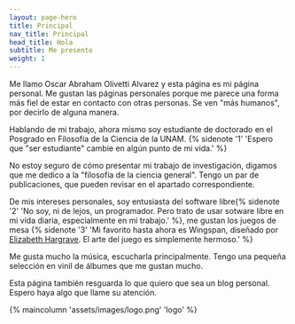 ```yaml
---
layout: page-hero
title: Principal
nav_title: Principal
head_title: Hola
subtitle: Me presento
weight: 1
---
```


Me llamo Oscar Abraham Olivetti Alvarez y esta página es mi página personal.
Me gustan las páginas personales porque me parece una forma más fiel de estar en contacto con otras personas.
Se ven "más humanos", por decirlo de alguna manera.

Hablando de mi trabajo, ahora mismo soy estudiante de doctorado en el Posgrado en Filosofía de la Ciencia de la UNAM. {% sidenote '1' 'Espero que "ser estudiante" cambie en algún punto de mi vida.' %}

No estoy seguro de cómo presentar mi trabajo de investigación, digamos que me dedico a la "filosofía de la ciencia general". Tengo un par de publicaciones, que pueden revisar en el apartado correspondiente. 

De mis intereses personales, soy entusiasta del software libre{% sidenote '2' 'No soy, ni de lejos, un programador. Pero trato de usar sotware libre en mi vida diaria, especialmente en mi trabajo.' %}, me gustan los juegos de mesa {% sidenote '3'  'Mi favorito hasta ahora es Wingspan, diseñado por [Elizabeth Hargrave](https://www.elizhargrave.com/games/wingspan). El arte del juego es simplemente hermoso.' %}

Me gusta mucho la música, escucharla principalmente. Tengo una pequeña selección en vinil de álbumes que me gustan mucho.

Esta página también resguarda lo que quiero que sea un blog personal. Espero haya algo que llame su atención.

{% maincolumn 'assets/images/logo.png' 'logo' %}
